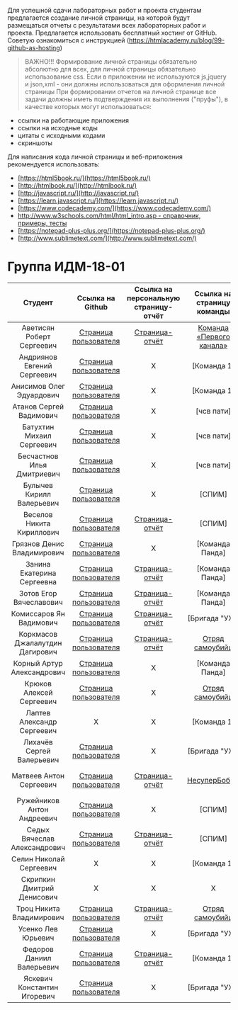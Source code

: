 Для успешной сдачи лабораторных работ и проекта студентам предлагается создание личной страницы, на которой будут размещаться отчеты c результатами всех лабораторных работ и проекта. Предлагается использовать бесплатный хостинг от GitHub. Советую ознакомиться с инструкцией (https://htmlacademy.ru/blog/99-github-as-hosting)

> ВАЖНО!!! Формирование личной страницы обязательно абсолютно для всех, для личной страницы обязательно использование css. Если в приложении не используются js,jquery и json,xml - они должны использоваться для оформления личной страницы
При формировании отчетов на личной странице все задачи должны иметь подтверждения их выполнения ("пруфы"), в качестве которых могут использоваться:
* ссылки на работающие приложения
* ссылки на исходные коды
* цитаты с исходными кодами
* скриншоты

Для написания кода личной страницы и веб-приложения рекомендуется использовать:
* [https://html5book.ru/](https://html5book.ru/)
* [http://htmlbook.ru/](http://htmlbook.ru/)
* [http://javascript.ru/](http://javascript.ru/)
* [https://learn.javascript.ru/](https://learn.javascript.ru/)
* [https://www.codecademy.com/](https://www.codecademy.com/)
* [http://www.w3schools.com/html/html_intro.asp - справочник, примеры, тесты](http://www.w3schools.com/html/html_intro.asp)
* [https://notepad-plus-plus.org/](https://notepad-plus-plus.org/)
* [http://www.sublimetext.com/](http://www.sublimetext.com/)

<h1>  Группа ИДМ-18-01 </h1>

| Студент | Ссылка на Github | Ссылка на персональную страницу-отчёт | Ссылка на страницу команды | Ответ на билет | Дополнительно (если есть) |
| :---:   |   :-:    |   :-:    |   :-:    |   :-:    |   :-:    |    
|Аветисян Роберт Сергеевич | [Страница пользователя](https://github.com/robertavetisyan) | [Страница-отчёт](https://robertavetisyan.github.io/stankin.io.avetisyan/) | [Команда «Первого канала»](https://github.com/stankin/inet-2018/blob/master/IDM-18-01/Avetisyan/README.md) | [Билет 30](https://github.com/stankin/inet-2018/wiki/%D0%91%D0%B8%D0%BB%D0%B5%D1%82-30) | X |  
|Андриянов Евгений Сергеевич | [Страница пользователя](https://github.com/es-andriyanov) | X | [Команда 1] | X | X |  
|Анисимов Олег Эдуардович | [Страница пользователя](https://github.com/Wartorin) | X | [Команда 1] | X | X |  
|Атанов Сергей Вадимович	 | [Страница пользователя](https://github.com/nixelce) | X | [чсв пати] | X | X |  
|Батухтин Михаил Сергеевич	 | [Страница пользователя](https://github.com/Remdev) | X | [чсв пати] | X | X | 
|Бесчастнов Илья Дмитриевич | [Страница пользователя](https://github.com/IliaBeschastnov) | X | [чсв пати] | X | X |
|Булычев Кирилл Валерьевич | [Страница пользователя](https://github.com/KeryB) | X | [СПИМ] | X | X | 
|Веселов Никита Кириллович	 | [Страница пользователя](https://github.com/foxy1303) | [Страница-отчёт](https://foxy1303.github.io) | [СПИМ] | [Билет 8](https://github.com/stankin/inet-2018/wiki/%D0%91%D0%B8%D0%BB%D0%B5%D1%82-8) | X |   
|Грязнов Денис Владимирович	 | [Страница пользователя](https://github.com/DeniskaRediska) | X | [Команда Панда] | X | X |  
|Занина Екатерина Сергеевна | [Страница пользователя](https://github.com/pander1c) | [Страница-отчёт](https://pander1c.github.io/internet-tech/) | [Команда Панда] | [Билет 28](https://github.com/stankin/inet-2018/wiki/%D0%91%D0%B8%D0%BB%D0%B5%D1%82-%2328) | X |  
|Зотов Егор Вячеславович | [Страница пользователя](https://github.com/EgorZotov) | [Страница-отчёт](https://it-landing.egorzotov.work) | [Команда Панда] | [Билет 28](https://github.com/stankin/inet-2018/wiki/%D0%91%D0%B8%D0%BB%D0%B5%D1%82-%2328) | X |
|Комиссаров Ян Вадимович | [Страница пользователя](https://github.com/d1slike) | [Страница-отчёт](https://d1slike.github.io) | [Бригада "УХ"] | [Билет 19](https://github.com/stankin/inet-2018/wiki/%D0%91%D0%B8%D0%BB%D0%B5%D1%82-19) | X |   
|Коркмасов Джалалутдин Дагирович | [Страница пользователя](https://github.com/JimmyEagleEye) | [Страница-отчёт](https://jimmyeagleeye.github.io/stankin.io.korkmasov/index.html) | [Отряд самоубийц](https://github.com/JimmyEagleEye/stankin.io.korkmasov/blob/master/README.md) | [Билет 26](https://github.com/stankin/inet-2018/wiki/%D0%91%D0%B8%D0%BB%D0%B5%D1%82-26) | X | 
|Корный Артур Александрович | [Страница пользователя](https://github.com/Creativio) | X | [Команда Панда] | X | X | 
|Крюков Алексей Сергеевич | [Страница пользователя](https://github.com/AlexeyKrukov) | X | [Отряд самоубийц](https://github.com/mrskylines/stankin.io.trots2/blob/master/README.md) | [Билет 26](https://github.com/stankin/inet-2018/wiki/%D0%91%D0%B8%D0%BB%D0%B5%D1%82-26) | X | 
|Лаптев Александр Сергеевич | X | X | [Команда 1] | X | X |  
|Лихачёв Сергей Валерьевич | [Страница пользователя](https://github.com/lihach13) | X | [Бригада "УХ"] | X | X |  
|Матвеев Антон Сергеевич | [Страница пользователя](https://github.com/keklgar) | [Страница-отчёт](https://keklgar.github.io/Otchet/projects.html) | [НесуперБобры](https://github.com/Chyogurt/chyogurt.github.io/blob/master/README.md) | [Билет 10](https://github.com/stankin/inet-2018/wiki/%D0%91%D0%B8%D0%BB%D0%B5%D1%82-10) | [Рекламная страница проекта](https://keklgar.github.io/Project/index.html) |  
|Ружейников Антон Андреевич | [Страница пользователя](https://github.com/Jet313) | X | [СПИМ] | X | X |   
|Седых Вячеслав Александрович | [Страница пользователя](https://github.com/vyachsed) | [Страница-отчёт](https://vyachsed.github.io) | [СПИМ] | [Билет 22](https://github.com/stankin/inet-2018/wiki/Билет-22) | X | 
|Селин Николай Сергеевич | X | X | [Команда 1] | X | X | 
|Скрипкин Дмитрий Денисович | X | X | X | X | X |  
|Троц Никита Владимирович | [Страница пользователя](https://github.com/mrskylines) | [Страница-отчёт](https://mrskylines.github.io/stankin.io.trots2/index.html) | [Отряд самоубийц](https://github.com/mrskylines/stankin.io.trots2/blob/master/README.md) | [Билет 26](https://github.com/stankin/inet-2018/wiki/%D0%91%D0%B8%D0%BB%D0%B5%D1%82-26) | X | 
|Усенко Лев Юрьевич | [Страница пользователя](https://github.com/levich95) | X | [Бригада "УХ"] | X | X |   
|Федоров Даниил Валерьевич | [Страница пользователя](https://github.com/danya2296) | [Страница-отчёт](https://danya2296.github.io) | [Команда 1] | [Билет 2](https://github.com/stankin/inet-2018/wiki/%D0%91%D0%B8%D0%BB%D0%B5%D1%82-2) | X |  
|Яскевич Константин Игоревич | [Страница пользователя](https://github.com/KonstantinYaskevich) | X | [Бригада "УХ"] | X | X |  
